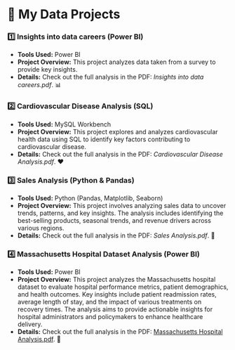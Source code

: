 # 🌟 My Data Projects

### 1️⃣ **Insights into data careers (Power BI)**  
- **Tools Used:** Power BI  
- **Project Overview:** This project analyzes data taken from a survey to provide key insights.  
- **Details:** Check out the full analysis in the PDF: *Insights into data careers.pdf*. 📊

### 2️⃣ **Cardiovascular Disease Analysis (SQL)**  
- **Tools Used:** MySQL Workbench  
- **Project Overview:** This project explores and analyzes cardiovascular health data using SQL to identify key factors contributing to cardiovascular disease.  
- **Details:** Check out the full analysis in the PDF: *Cardiovascular Disease Analysis.pdf*. ❤️

### 3️⃣ **Sales Analysis (Python & Pandas)**  
- **Tools Used:** Python (Pandas, Matplotlib, Seaborn)  
- **Project Overview:** This project involves analyzing sales data to uncover trends, patterns, and key insights. The analysis includes identifying the best-selling products, seasonal trends, and revenue drivers across various regions.  
- **Details:** Check out the full analysis in the PDF: *Sales Analysis.pdf*. 💼

### 4️⃣ Massachusetts Hospital Dataset Analysis (Power BI)  
- **Tools Used:** Power BI  
- **Project Overview:** This project analyzes the Massachusetts hospital dataset to evaluate hospital performance metrics, patient demographics, and health outcomes. Key insights include patient readmission rates, average length of stay, and the impact of various treatments on recovery times. The analysis aims to provide actionable insights for hospital administrators and policymakers to enhance healthcare delivery.  
- **Details:** Check out the full analysis in the PDF: [Massachusetts Hospital Analysis.pdf](#). 🏥
 
















<!---
DozedCupboard/DozedCupboard is a ✨ special ✨ repository because its `README.md` (this file) appears on your GitHub profile.
You can click the Preview link to take a look at your changes.
--->
